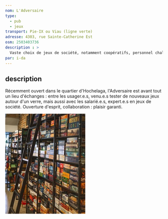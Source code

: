 ```yaml
---
nom: L'Adversaire
type:
  - pub
  - jeux
transport: Pie-IX ou Viau (ligne verte)
adresse: 4303, rue Sainte-Catherine Est
osm: 2503403736
description : >
  Vaste choix de jeux de société, notamment coopératifs, personnel chaleureux, bonne sélection de boissons avec ou sans alcool.
par: i-da
---
```


## description

Récemment ouvert dans le quartier d'Hochelaga, l'Adversaire est avant tout un lieu d'échanges : entre les usager.e.s, venu.e.s tester de nouveaux jeux autour d'un verre, mais aussi avec les salarié.e.s, expert.e.s en jeux de société. Ouverture d'esprit, collaboration : plaisir garanti.

![l'adversaire pub ludique](./media/l-adversaire.jpg)
